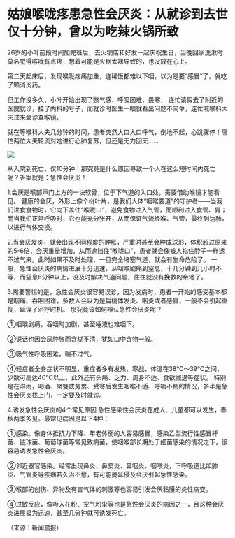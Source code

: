 # 姑娘喉咙疼患急性会厌炎：从就诊到去世仅十分钟，曾以为吃辣火锅所致

26岁的小叶前段时间加完班后，去火锅店和好友一起庆祝生日，当晚回家洗漱时莫名觉得喉咙有点疼，想着可能是火锅太辣导致的，也没放在心上。

第二天起床后，发现喉咙疼痛加重，连稀饭都难以下咽，以为是要“感冒”了，就吃了颗消炎药。

但工作没多久，小叶开始出现了憋气感、呼吸困难、畏寒，
连忙请假去了附近的医院就诊，挂了内科的号子，而就诊时医生一眼就看出问题不简单，连忙喊喉科大夫过来会诊查喉镜。

就在等喉科大夫几分钟的时间，患者突然大口大口呼气，倒地不起，心跳骤停！哪怕两位大夫轮流对她进行心肺复苏，但还是无力回天……

![](https://inews.gtimg.com/om_bt/OKSXJcpRA8j-GcV_jfXahGOyxKpA2KwN0P1jg4TP7r4XIAA/1000)

从入院到死亡，仅10分钟！那究竟是什么原因导致一个人在这么短时间内死亡呢？答案就是：急性会厌炎！

1.会厌是喉部声门上方的一块软骨，位于下气道的入口处，需要借助喉镜才能看见。
健康的会厌，外形上像个树叶片，是我们人体“咽喉要道”的守护者——当我们进食食物时，它向下盖住“喉咙口”，避免食物进入气管，而顺利进入食管、胃；而当我们正常呼吸时，它也能充分张开，从而保证气流经喉、气管，最终到达肺，以进行气体交换。

2.当会厌发炎，就会出现不同程度的肿胀，严重时甚至会肿成球形，体积超过原来的5-6倍，会厌重量增加，从而遮挡住“喉咙口”，患者就会像被人掐住脖子一样透不过气来。此时如果不及时处理，一旦完全堵塞气道，就会有生命危险了。
一般，急性会厌炎的病情进展十分迅速，从咽喉剧痛到窒息，十几分钟到几小时不等，而窒息6分钟以上，没及时解决气道问题，往往就没有挽救的余地了。

3.需要警惕的是，急性会厌炎很容易误诊，因为发病时，患者一开始的感受基本都是咽痛、吞咽困难，多数人会以为是扁桃体发炎、咽炎或者感冒，一般不会引起重视，延误了治疗时机。
那究竟该如何辨认急性会厌炎呢？

①咽喉剧痛，吞咽时加剧，甚至唾液也难咽下。

②说话也因会厌肿胀而含糊不清，犹如口中含物一般。

③吸气性呼吸困难，喘不过气。

④轻症者全身症状不明显，重症者多有发热、寒战，体温在38℃～39℃之间，少数可高达40℃以上，此外还有头痛、乏力、周身不适、食欲减退等症状。
特别是在淋雨，喝酒、聚餐或劳累、受寒后发生咽喉不适、呼吸不畅的情况，多半是急性会厌炎找上门，一定要及时就诊。

4.诱发急性会厌炎的4个常见原因 急性感染性会厌炎在成人、儿童都可以发生，春秋两季多见。最常见病因是以下4种：

①感染。像身体抵抗力下降、年老体弱的人容易感冒，感染乙型流行性感冒杆菌、链球菌、葡萄球菌等常见致病菌，使咽喉部长期处于细菌感染的情况之下，很容易诱发急性会厌炎。

②邻近器官感染。经常出现鼻炎、鼻窦炎、鼻咽炎、咽喉炎，下呼吸道比如肺炎、气管炎等疾病若久治不愈，有可能蔓延侵及会厌引起急性感染。

③喉部的创伤、异物及有害气体的刺激等也容易引发会厌黏膜的炎性病变。

④过敏反应，像吸入花粉、空气粉尘等也是急性会厌炎的病因之一，且这种会厌炎进展极为迅速，甚至几分钟就可诱发死亡。

（来源：新闻晨报）


